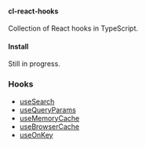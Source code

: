 #### cl-react-hooks

Collection of React hooks in TypeScript.

#### Install

Still in progress.

### Hooks

- [useSearch](https://github.com/lindeneg/cl-react-hooks/tree/master/src/useSearch)
- [useQueryParams](https://github.com/lindeneg/cl-react-hooks/tree/master/src/useQueryParams)
- [useMemoryCache](https://github.com/lindeneg/cl-react-hooks/tree/master/src/useMemoryCache)
- [useBrowserCache](https://github.com/lindeneg/cl-react-hooks/tree/master/src/useBrowserCache)
- [useOnKey](https://github.com/lindeneg/cl-react-hooks/tree/master/src/useOnKey)

